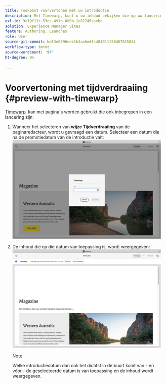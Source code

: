 ```yaml
---
title: Toekomst voorvertonen met uw introductie
description: Met Timewarp, kunt u uw inhoud bekijken die op uw lanceringen wordt gebaseerd.
exl-id: 3e19f11c-53cc-491b-8d9b-1e82745caebc
solution: Experience Manager Sites
feature: Authoring, Launches
role: User
source-git-commit: bdf3e0896eee1b3aa6edfc481011f50407835014
workflow-type: tm+mt
source-wordcount: '97'
ht-degree: 0%

---
```


# Voorvertoning met tijdverdraaiing {#preview-with-timewarp}

[&#x200B; Timewarp &#x200B;](/help/sites-cloud/authoring/sites-console/page-versions.md#timewarp) kan met pagina&#39;s worden gebruikt die ook inbegrepen in een lancering zijn:

1. Wanneer het selecteren van **wijze Tijdverdraaiing** van de paginaredacteur, wordt u gevraagd een datum. Selecteer een datum die na de promotiedatum van de introductie valt:
   ![&#x200B; navigeren lancering van de Redacteur van de Pagina &#x200B;](/help/sites-cloud/authoring/assets/launches-timewarp-01.png)

1. De inhoud die op die datum van toepassing is, wordt weergegeven:
   ![&#x200B; navigeren lancering van de Redacteur van de Pagina &#x200B;](/help/sites-cloud/authoring/assets/launches-timewarp-02.png)

   >[!NOTE]
   >
   >Welke introductiedatum dan ook het dichtst in de buurt komt van - en vóór - de geselecteerde datum is van toepassing en de inhoud wordt weergegeven.
